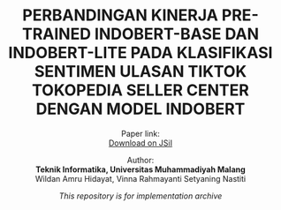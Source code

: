 <h1 align="center">
  PERBANDINGAN KINERJA PRE-TRAINED INDOBERT-BASE DAN INDOBERT-LITE PADA KLASIFIKASI SENTIMEN ULASAN TIKTOK TOKOPEDIA SELLER CENTER DENGAN MODEL INDOBERT
</h1>

<p align="center">
  Paper link:
  <br/>
  <a href="https://e-jurnal.lppmunsera.org/index.php/jsii/article/view/9168">Download on JSiI</a>
</p>

<p align="center">
  Author: 
  <br/>  
  <b>Teknik Informatika, Universitas Muhammadiyah Malang</b>
  <br/>
  <a>Wildan Amru Hidayat</a>,
  <a>Vinna Rahmayanti Setyaning Nastiti</a>
</p>

<p align="center">
  <i>
  This repository is for implementation archive
  </i>
</p>
